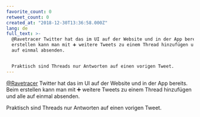 ```yaml
---
favorite_count: 0
retweet_count: 0
created_at: "2018-12-30T13:36:58.000Z"
lang: de
full_text: >-
  @Ravetracer Twitter hat das im UI auf der Website und in der App bereits. Beim
  erstellen kann man mit ➕ weitere Tweets zu einem Thread hinzufügen und alle
  auf einmal absenden.


  Praktisch sind Threads nur Antworten auf einen vorigen Tweet.
---
```


[@Ravetracer](https://twitter.com/Ravetracer) Twitter hat das im UI auf der
Website und in der App bereits. Beim erstellen kann man mit ➕ weitere Tweets zu
einem Thread hinzufügen und alle auf einmal absenden.

Praktisch sind Threads nur Antworten auf einen vorigen Tweet.
